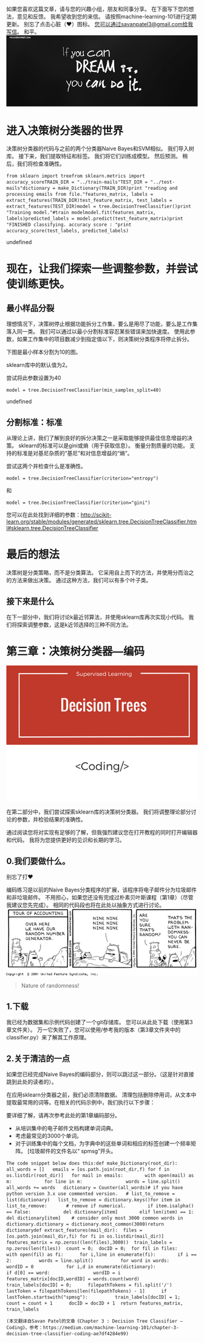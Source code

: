 
如果您喜欢这篇文章，请与您的兴趣小组，朋友和同事分享。 在下面写下您的想法，意见和反馈。 我希望收到您的来信。 请按照machine-learning-101进行定期更新。 别忘了点击心脏（❤）图标。 您可以通过savanpatel3@gmail.com给我写信。 和平。
![](1!enrAyOuSgxqrnDo_ErzzTw.jpeg)
# 进入决策树分类器的世界

决策树分类器的代码与之前的两个分类器Naive Bayes和SVM相似。 我们导入树库。 接下来，我们提取特征和标签。 我们将它们训练成模型。 然后预测。 稍后，我们将检查准确性。
```
from sklearn import treefrom sklearn.metrics import accuracy_scoreTRAIN_DIR = "../train-mails"TEST_DIR = "../test-mails"dictionary = make_Dictionary(TRAIN_DIR)print "reading and processing emails from file."features_matrix, labels = extract_features(TRAIN_DIR)test_feature_matrix, test_labels = extract_features(TEST_DIR)model = tree.DecisionTreeClassifier()print "Training model."#train modelmodel.fit(features_matrix, labels)predicted_labels = model.predict(test_feature_matrix)print "FINISHED classifying. accuracy score : "print accuracy_score(test_labels, predicted_labels)
```

undefined
# 现在，让我们探索一些调整参数，并尝试使训练更快。
## 最小样品分裂

理想情况下，决策树停止根据功能拆分工作集，要么是用尽了功能，要么是工作集落入同一类。 我们可以通过以最小分割标准容忍某些错误来加快速度。 使用此参数，如果工作集中的项目数减少到指定值以下，则决策树分类程序将停止拆分。

下图是最小样本分割为10的图。

sklearn库中的默认值为2。

尝试将此参数设置为40
```
model = tree.DecisionTreeClassifier(min_samples_split=40)
```

undefined
## 分割标准：标准

从理论上讲，我们了解到良好的拆分决策之一是采取能够提供最佳信息增益的决策。 sklearn的标准可以是gini或熵（用于获取信息）。 衡量分割质量的功能。 支持的标准是对基尼杂质的“基尼”和对信息增益的“熵”。

尝试这两个并检查什么是准确性。
```
model = tree.DecisionTreeClassifier(criterion="entropy")
```

和
```
model = tree.DecisionTreeClassifier(criterion="gini")
```

您可以在此处找到详细的参数：http://scikit-learn.org/stable/modules/generated/sklearn.tree.DecisionTreeClassifier.html#sklearn.tree.DecisionTreeClassifier
# 最后的想法

决策树是分类策略，而不是分类算法。 它采用自上而下的方法，并使用分而治之的方法来做出决策。 通过这种方法，我们可以有多个叶子类。
## 接下来是什么

在下一部分中，我们将讨论k最近邻算法，并使用sklearn库再次实现小代码。 我们将探索调整参数，这是k近邻选择的三种不同方法。
# 第三章：决策树分类器—编码
![](1!r7oflh0xQVbre2dSzP2mLA.png)

在第二部分中，我们尝试探索sklearn库的决策树分类器。 我们将调整理论部分讨论的参数，并检验结果的准确性。

通过阅读您将对实现有足够的了解，但我强烈建议您在打开教程的同时打开编辑器和代码。 我将为您提供更好的见识和长期的学习。
## 0.我们要做什么。

别忘了打❤

编码练习是以前的Naive Bayes分类程序的扩展，该程序将电子邮件分为垃圾邮件和非垃圾邮件。 不用担心，如果您还没有完成过朴素贝叶斯课程（第1章）（尽管我建议您先完成）。 相同的代码段也将在此处以抽象方式进行讨论。
![Nature of randomness!](1!YhLx8eM8_5VS6Bw-9o6QaA.gif)
> Nature of randomness!

## 1.下载

我已经为数据集和示例代码创建了一个git存储库。 您可以从此处下载（使用第3章文件夹）。 万一它失败了，您可以使用/参考我的版本（第3章文件夹中的classifier.py）来了解其工作原理。
## 2.关于清洁的一点

如果您已经完成Naive Bayes的编码部分，则可以跳过这一部分。（这是针对直接跳到此处的读者的）。

在应用sklearn分类器之前，我们必须清除数据。 清理包括删除停用词，从文本中提取最常用的词等。在相关的代码示例中，我们执行以下步骤：

要详细了解，请再次参考此处的第1章编码部分。
+ 从培训集中的电子邮件文档构建单词词典。
+ 考虑最常见的3000个单词。
+ 对于训练集中的每个文档，为字典中的这些单词和相应的标签创建一个频率矩阵。 [垃圾邮件的文件名以“ spmsg”开头。
```
The code snippet below does this:def make_Dictionary(root_dir):   all_words = []   emails = [os.path.join(root_dir,f) for f in os.listdir(root_dir)]   for mail in emails:        with open(mail) as m:            for line in m:                words = line.split()                all_words += words   dictionary = Counter(all_words)# if you have python version 3.x use commented version.   # list_to_remove = list(dictionary)   list_to_remove = dictionary.keys()for item in list_to_remove:       # remove if numerical.        if item.isalpha() == False:            del dictionary[item]        elif len(item) == 1:            del dictionary[item]    # consider only most 3000 common words in dictionary.dictionary = dictionary.most_common(3000)return dictionarydef extract_features(mail_dir):  files = [os.path.join(mail_dir,fi) for fi in os.listdir(mail_dir)]  features_matrix = np.zeros((len(files),3000))  train_labels = np.zeros(len(files))  count = 0;  docID = 0;  for fil in files:    with open(fil) as fi:      for i,line in enumerate(fi):        if i == 2:          words = line.split()          for word in words:            wordID = 0            for i,d in enumerate(dictionary):              if d[0] == word:                wordID = i                features_matrix[docID,wordID] = words.count(word)      train_labels[docID] = 0;      filepathTokens = fil.split('/')      lastToken = filepathTokens[len(filepathTokens) - 1]      if lastToken.startswith("spmsg"):          train_labels[docID] = 1;          count = count + 1      docID = docID + 1  return features_matrix, train_labels
```
```
(本文翻译自Savan Patel的文章《Chapter 3 : Decision Tree Classifier — Coding》，参考：https://medium.com/machine-learning-101/chapter-3-decision-tree-classifier-coding-ae7df4284e99)
```

